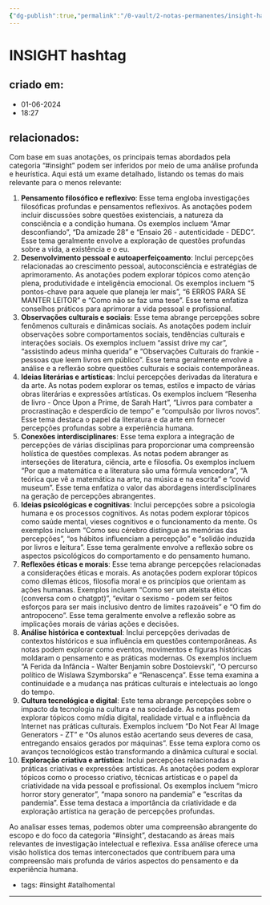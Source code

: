 ```yaml
---
{"dg-publish":true,"permalink":"/0-vault/2-notas-permanentes/insight-hashtag/","tags":["permanente","insight","atalhomental"],"dgHomeLink":true,"dgShowLocalGraph":true,"dgShowFileTree":true,"dgEnableSearch":true,"noteIcon":""}
---
```


# INSIGHT hashtag

## criado em: 
- 01-06-2024
- 18:27
## relacionados:

Com base em suas anotações, os principais temas abordados pela categoria “#insight” podem ser inferidos por meio de uma análise profunda e heurística. Aqui está um exame detalhado, listando os temas do mais relevante para o menos relevante:

1. **Pensamento filosófico e reflexivo**: Esse tema engloba investigações filosóficas profundas e pensamentos reflexivos. As anotações podem incluir discussões sobre questões existenciais, a natureza da consciência e a condição humana. Os exemplos incluem “Amar desconfiando”, “Da amizade 28” e “Ensaio 26 - autenticidade - DEDC”. Esse tema geralmente envolve a exploração de questões profundas sobre a vida, a existência e o eu.
2. **Desenvolvimento pessoal e autoaperfeiçoamento**: Inclui percepções relacionadas ao crescimento pessoal, autoconsciência e estratégias de aprimoramento. As anotações podem explorar tópicos como atenção plena, produtividade e inteligência emocional. Os exemplos incluem “5 pontos-chave para aquele que planeja ler mais”, “6 ERROS PARA SE MANTER LEITOR” e “Como não se faz uma tese”. Esse tema enfatiza conselhos práticos para aprimorar a vida pessoal e profissional.
3. **Observações culturais e sociais**: Esse tema abrange percepções sobre fenômenos culturais e dinâmicas sociais. As anotações podem incluir observações sobre comportamentos sociais, tendências culturais e interações sociais. Os exemplos incluem “assist drive my car”, “assistindo adeus minha querida” e “Observações Culturais do frankie - pessoas que leem livros em público”. Esse tema geralmente envolve a análise e a reflexão sobre questões culturais e sociais contemporâneas.
4. **Ideias literárias e artísticas**: Inclui percepções derivadas da literatura e da arte. As notas podem explorar os temas, estilos e impacto de várias obras literárias e expressões artísticas. Os exemplos incluem “Resenha de livro - Once Upon a Prime, de Sarah Hart”, “Livros para combater a procrastinação e desperdício de tempo” e “compulsão por livros novos”. Esse tema destaca o papel da literatura e da arte em fornecer percepções profundas sobre a experiência humana.
5. **Conexões interdisciplinares**: Esse tema explora a integração de percepções de várias disciplinas para proporcionar uma compreensão holística de questões complexas. As notas podem abranger as interseções de literatura, ciência, arte e filosofia. Os exemplos incluem “Por que a matemática e a literatura são uma fórmula vencedora”, “A teórica que vê a matemática na arte, na música e na escrita” e “covid museum”. Esse tema enfatiza o valor das abordagens interdisciplinares na geração de percepções abrangentes.
6. **Ideias psicológicas e cognitivas**: Inclui percepções sobre a psicologia humana e os processos cognitivos. As notas podem explorar tópicos como saúde mental, vieses cognitivos e o funcionamento da mente. Os exemplos incluem “Como seu cérebro distingue as memórias das percepções”, “os hábitos influenciam a percepção” e “solidão induzida por livros e leitura”. Esse tema geralmente envolve a reflexão sobre os aspectos psicológicos do comportamento e do pensamento humano.
7. **Reflexões éticas e morais**: Esse tema abrange percepções relacionadas a considerações éticas e morais. As anotações podem explorar tópicos como dilemas éticos, filosofia moral e os princípios que orientam as ações humanas. Exemplos incluem “Como ser um ateísta ético (conversa com o chatgpt)”, “evitar o sexismo - podem ser feitos esforços para ser mais inclusivo dentro de limites razoáveis” e “O fim do antropoceno”. Esse tema geralmente envolve a reflexão sobre as implicações morais de várias ações e decisões.
8. **Análise histórica e contextual**: Inclui percepções derivadas de contextos históricos e sua influência em questões contemporâneas. As notas podem explorar como eventos, movimentos e figuras históricas moldaram o pensamento e as práticas modernas. Os exemplos incluem “A Ferida da Infância - Walter Benjamin sobre Dostoievski”, “O percurso político de Wislawa Szymborska” e “Renascença”. Esse tema examina a continuidade e a mudança nas práticas culturais e intelectuais ao longo do tempo.
9. **Cultura tecnológica e digital**: Este tema abrange percepções sobre o impacto da tecnologia na cultura e na sociedade. As notas podem explorar tópicos como mídia digital, realidade virtual e a influência da Internet nas práticas culturais. Exemplos incluem “Do Not Fear AI Image Generators - ZT” e “Os alunos estão acertando seus deveres de casa, entregando ensaios gerados por máquinas”. Esse tema explora como os avanços tecnológicos estão transformando a dinâmica cultural e social.
10. **Exploração criativa e artística**: Inclui percepções relacionadas a práticas criativas e expressões artísticas. As anotações podem explorar tópicos como o processo criativo, técnicas artísticas e o papel da criatividade na vida pessoal e profissional. Os exemplos incluem “micro horror story generator”, “mapa sonoro na pandemia” e “escritas da pandemia”. Esse tema destaca a importância da criatividade e da exploração artística na geração de percepções profundas.

Ao analisar esses temas, podemos obter uma compreensão abrangente do escopo e do foco da categoria “#insight”, destacando as áreas mais relevantes de investigação intelectual e reflexiva. Essa análise oferece uma visão holística dos temas interconectados que contribuem para uma compreensão mais profunda de vários aspectos do pensamento e da experiência humana.

- tags: #insight #atalhomental 
---
